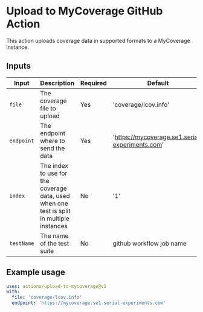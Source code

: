 # Upload to MyCoverage GitHub Action

This action uploads coverage data in supported formats to a MyCoverage instance.

## Inputs

| Input     | Description                                                                               | Required | Default                                         |
|-----------|-------------------------------------------------------------------------------------------|----------|-------------------------------------------------|
| `file`    | The coverage file to upload                                                               | Yes      | 'coverage/lcov.info'                            |
| `endpoint`| The endpoint where to send the data                                                       | Yes      | 'https://mycoverage.se1.serial-experiments.com' |
| `index`   | The index to use for the coverage data, used when one test is split in multiple instances | No       | '1'                                             |
| `testName`| The name of the test suite                                                                | No       | github workflow job name                        |

## Example usage

```yml
uses: actions/upload-to-mycoverage@v1
with:
  file: 'coverage/lcov.info'
  endpoint: 'https://mycoverage.se1.serial-experiments.com'
```
